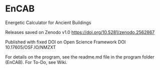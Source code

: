 # EnCAB
Energetic Calculator for Ancient Buildings

Releases saved on Zenodo
v1.0	https://doi.org/10.5281/zenodo.2562867

Published with fixed DOI on Open Science Framework
	DOI 10.17605/OSF.IO/NMZXT


For details on the program, see the readme.md file in the program folder (EnCAB).
For To-Do, see Wiki.
